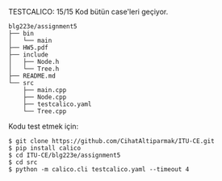 TESTCALICO: 15/15
Kod bütün case'leri geçiyor. 

```
blg223e/assignment5
├── bin
│   └── main
├── HW5.pdf
├── include
│   ├── Node.h
│   └── Tree.h
├── README.md
└── src
    ├── main.cpp
    ├── Node.cpp
    ├── testcalico.yaml
    └── Tree.cpp

```

Kodu test etmek için:

```shell
$ git clone https://github.com/CihatAltiparmak/ITU-CE.git
$ pip install calico
$ cd ITU-CE/blg223e/assignment5
$ cd src
$ python -m calico.cli testcalico.yaml --timeout 4
```
